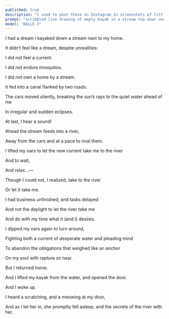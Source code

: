 ```yaml
---
published: true
description: "I used to post these on Instagram in screenshots of little squares. It was why all my poems were so short length and by line. This one poured out of me, even as a departure from form."
prompt: "scribbled line drawing of empty kayak in a stream top-down under tree branch and leaves in water"
model: "DALLE-3"
---
```

I had a dream I kayaked down a stream next to my home. 

It didn’t feel like a dream, despite unrealities:

I did not feel a current. 

I did not endure mosquitos.

I did not own a home by a stream.

  

It fed into a canal flanked by two roads.

The cars moved silently, breaking the sun’s rays to the quiet water ahead of me

In irregular and sudden eclipses. 

  

At last, I hear a sound!

Ahead the stream feeds into a river,

Away from the cars and at a pace to rival them. 

I lifted my oars to let the new current take me to the river

And to wait,

And relax...—

  

Though I could not, I realized, take to the river

Or let it take me.

I had business unfinished, and tasks delayed

And not the daylight to let the river take me

And do with my time what it (and I) desires. 

  

I dipped my oars again to turn around,

Fighting both a current of desperate water and pleading mind

To abandon the obligations that weighed like an anchor 

On my soul with rapture so near. 

  

But I returned home. 

And I lifted my kayak from the water, and opened the door.

  

And I woke up. 

I heard a scratching, and a meowing at my door,

And as I let her in, she promptly fell asleep, and the secrets of the river with her.